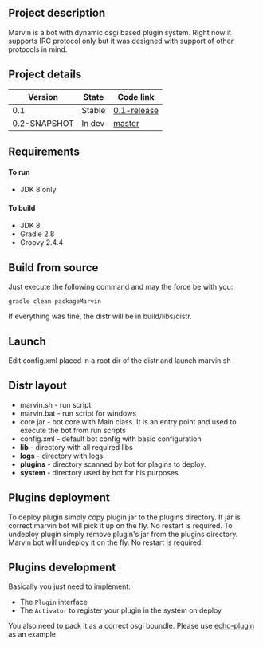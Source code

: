 ## Project description

Marvin is a bot with dynamic osgi based plugin system. Right now it supports IRC protocol only but it was designed with support of other protocols in mind.

## Project details
| Version | State | Code link
| --- | --- | --- |
| 0.1 | Stable | [0.1-release](https://github.com/beolnix/marvin-core/releases/tag/0.1-release)
| 0.2-SNAPSHOT | In dev | [master](https://github.com/beolnix/marvin-core/)

## Requirements
#### To run
* JDK 8 only

#### To build
* JDK 8
* Gradle 2.8
* Groovy 2.4.4

## Build from source
Just execute the following command and may the force be with you:
```
gradle clean packageMarvin
````

If everything was fine, the distr will be in build/libs/distr. 

## Launch
Edit config.xml placed in a root dir of the distr and launch marvin.sh 

## Distr layout
* marvin.sh - run script
* marvin.bat - run script for windows
* core.jar - bot core with Main class. It is an entry point and used to execute the bot from run scripts
* config.xml - default bot config with basic configuration
* **lib** - directory with all required libs
* **logs** - directory with logs
* **plugins** - directory scanned by bot for plagins to deploy.
* **system** - directory used by bot for his purposes

## Plugins deployment
To deploy plugin simply copy plugin jar to the plugins directory. If jar is correct marvin bot will pick it up on the fly. No restart is required.
To undeploy plugin simply remove plugin's jar from the plugins directory. Marvin bot will undeploy it on the fly. No restart is required.

## Plugins development
Basically you just need to implement:
- The `Plugin` interface
- The `Activator` to register your plugin in the system on deploy

You also need to pack it as a correct osgi boundle. Please use [echo-plugin](https://github.com/beolnix/marvin-echo-plugin) as an example

